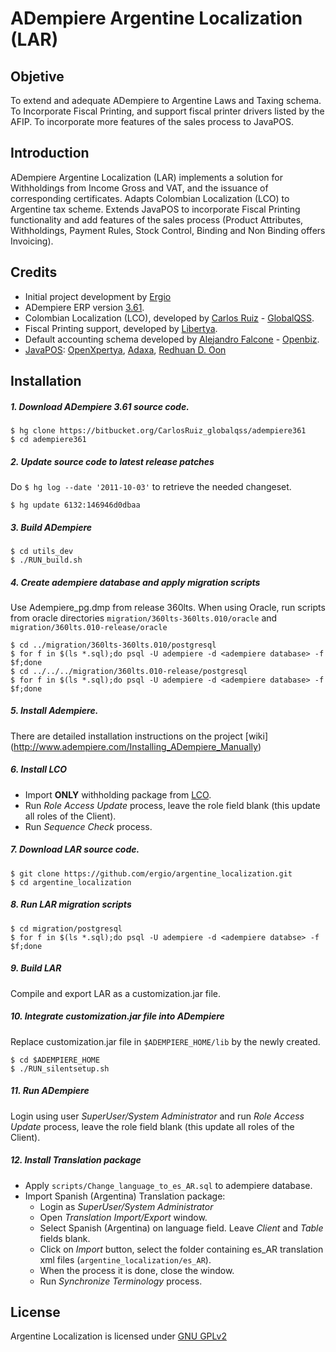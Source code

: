 ADempiere Argentine Localization (LAR)
======================================

Objetive
---------
To extend and adequate ADempiere to Argentine Laws and Taxing schema.
To Incorporate Fiscal Printing, and support fiscal printer drivers listed by the AFIP.
To incorporate more features of the sales process to JavaPOS.

Introduction
------------
ADempiere Argentine Localization (LAR) implements a solution for Withholdings from
Income Gross and VAT, and the issuance of corresponding certificates.
Adapts Colombian Localization (LCO) to Argentine tax scheme.
Extends JavaPOS to incorporate Fiscal Printing functionality and add features of the
sales process (Product Attributes, Withholdings, Payment Rules, Stock Control, Binding
and Non Binding offers Invoicing).

Credits
-------
* Initial project development by [Ergio]
* ADempiere ERP version [3.61][ADempiere361].
* Colombian Localization (LCO), developed by [Carlos Ruiz] - [GlobalQSS].
* Fiscal Printing support, developed by [Libertya].
* Default accounting schema developed by [Alejandro Falcone] - [Openbiz].
* [JavaPOS]: [OpenXpertya], [Adaxa], [Redhuan D. Oon][Red1]

Installation
------------

##### 1. Download ADempiere 3.61 source code.

    $ hg clone https://bitbucket.org/CarlosRuiz_globalqss/adempiere361
    $ cd adempiere361

##### 2. Update source code to latest release patches
Do `$ hg log --date '2011-10-03'` to retrieve the needed changeset.

    $ hg update 6132:146946d0dbaa

##### 3. Build ADempiere

    $ cd utils_dev
    $ ./RUN_build.sh

##### 4. Create adempiere database and apply migration scripts
Use Adempiere_pg.dmp from release 360lts. When using Oracle, run scripts from oracle directories
`migration/360lts-360lts.010/oracle` and `migration/360lts.010-release/oracle`

    $ cd ../migration/360lts-360lts.010/postgresql
    $ for f in $(ls *.sql);do psql -U adempiere -d <adempiere database> -f $f;done
    $ cd ../../../migration/360lts.010-release/postgresql
    $ for f in $(ls *.sql);do psql -U adempiere -d <adempiere database> -f $f;done

##### 5. Install Adempiere.
There are detailed installation instructions on the project [wiki] (http://www.adempiere.com/Installing_ADempiere_Manually)

##### 6. Install LCO
* Import **ONLY** withholding package from [LCO].
* Run *Role Access Update* process, leave the role field blank (this update all roles of the Client).
* Run *Sequence Check* process.

##### 7. Download LAR source code.

    $ git clone https://github.com/ergio/argentine_localization.git
    $ cd argentine_localization

##### 8. Run LAR migration scripts

    $ cd migration/postgresql
    $ for f in $(ls *.sql);do psql -U adempiere -d <adempiere databse> -f $f;done

##### 9. Build LAR
Compile and export LAR as a customization.jar file.

##### 10. Integrate customization.jar file into ADempiere
Replace customization.jar file in `$ADEMPIERE_HOME/lib` by the newly created.

    $ cd $ADEMPIERE_HOME
    $ ./RUN_silentsetup.sh

##### 11. Run ADempiere
Login using user *SuperUser/System Administrator* and run *Role Access Update* process,
leave the role field blank (this update all roles of the Client).


##### 12. Install Translation package
* Apply `scripts/Change_language_to_es_AR.sql` to adempiere database.
* Import Spanish (Argentina) Translation package:
    * Login as *SuperUser/System Administrator*
    * Open *Translation Import/Export* window.
    * Select Spanish (Argentina) on language field. Leave *Client* and *Table* fields blank.
    * Click on *Import* button, select the folder containing es_AR translation xml files
      (`argentine_localization/es_AR`).
    * When the process it is done, close the window.
    * Run *Synchronize Terminology* process.

License
-------
Argentine Localization is licensed under [GNU GPLv2]


[GNU GPLv2]: http://www.gnu.org/licenses/gpl-2.0.html
[ADempiere361]: http://www.adempiere.com/Branch_GlobalQSS_361
[GlobalQSS]: http://globalqss.com/portal/index.php?lang=es
[Libertya]: http://www.libertya.org
[Openbiz]: http://openbiz.com.ar
[Adaxa]: http://www.adaxa.com/
[Red1]: http://www.adempiere.com/User:Red1
[JavaPOS]: http://www.adempiere.com/Touchscreen_POS
[OpenXpertya]: http://www.openxpertya.org/
[Carlos Ruiz]: http://www.adempiere.com/User:CarlosRuiz
[LCO]: http://www.adempiere.com/LCO_Instrucciones_Instalacion#Soporte_Retenciones_Colombia
[Alejandro Falcone]: http://www.adempiere.com/User:Afalcone
[Ergio]: http://www.ergio.com.ar
